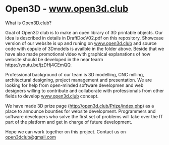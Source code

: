# Open3D - www.open3d.club

What is Open3D.club?

Goal of Open3D club is to make an open library of 3D printable objects. Our idea is described in details in DraftDocV02.pdf on this repository. Showcase version of our website is up and runing on www.open3d.club  and source code with copule of 3Dmodels is availble in the folder above. Beside that we have also made promotional video with graphical explanations of how website should be developed in the near tearm https://youtu.be/jzDHj4CEmQQ. 

Professional background of our team is 3D modelling, CNC milling, architectural designing, project management and presentation. We are looking for help from open-minded software developmen and web designers willing to contribute and collaborate with professionals from other fields to develop www.open3d.club concept. 

We have made 3D prize page (http://open3d.club/Prize/index.php) as a place to announce bounties for website development. Programmers and software developers who solve the first set of problems will take over the IT part of the platform and get in charge of future development.

Hope we can work together on this project. Contact us on open3dclub@gmail.com
